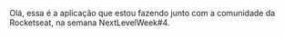 Olá, essa é a aplicação que estou fazendo junto com a comunidade da Rocketseat, na semana NextLevelWeek#4.